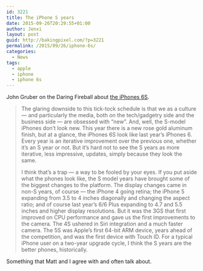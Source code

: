 ```yaml
---
id: 3221
title: The iPhone S years
date: 2015-09-26T20:29:55+01:00
author: Jenxi
layout: post
guid: http://bakingpixel.com/?p=3221
permalink: /2015/09/26/iphone-6s/
categories:
  - News
tags:
  - apple
  - iphone
  - iphone 6s
---
```

John Gruber on the Daring Fireball about [the iPhones 6S](http://daringfireball.net/2015/09/the_iphones_6s).

> The glaring downside to this tick-tock schedule is that we as a culture — and particularly the media, both on the tech/gadgetry side and the business side — are obsessed with “new”. And, well, the S-model iPhones don’t look new. This year there is a new rose gold aluminum finish, but at a glance, the iPhones 6S look like last year’s iPhones 6. Every year is an iterative improvement over the previous one, whether it’s an S year or not. But it’s hard not to see the S years as more iterative, less impressive, updates, simply because they look the same.
> 
> I think that’s a trap — a way to be fooled by your eyes. If you put aside what the phones look like, the S model years have brought some of the biggest changes to the platform. The display changes came in non-S years, of course — the iPhone 4 going retina; the iPhone 5 expanding from 3.5 to 4 inches diagonally and changing the aspect ratio; and of course last year’s 6/6 Plus expanding to 4.7 and 5.5 inches and higher display resolutions. But it was the 3GS that first improved on CPU performance and gave us the first improvements to the camera. The 4S ushered in Siri integration and a much faster camera. The 5S was Apple’s first 64-bit ARM device, years ahead of the competition, and was the first device with Touch ID. For a typical iPhone user on a two-year upgrade cycle, I think the S years are the better phones, historically. 

Something that Matt and I agree with and often talk about.